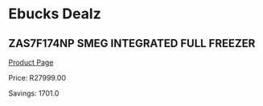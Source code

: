 
# Ebucks Dealz
## ZAS7F174NP SMEG INTEGRATED FULL FREEZER
[Product Page](https://www.ebucks.com/web/shop/productSelected.do?prodId=1183671702&catId=704986856)

Price: R27999.00

Savings: 1701.0


	